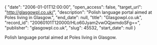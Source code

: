 {
  "date": "2006-01-01T12:00:00", 
  "open_access": false, 
  "target_url": "http://glasgowpl.co.uk/", 
  "description": "Polish language portal aimed at Poles living in Glasgow.", 
  "end_date": null, 
  "title": "Glasgowpl.co.uk", 
  "record_id": "20060101T120000/HLo60Jyam2vwOQjwmdoSFg==", 
  "publisher": "glasgowpl.co.uk", 
  "slug": 45532, 
  "start_date": null
}

Polish language portal aimed at Poles living in Glasgow.